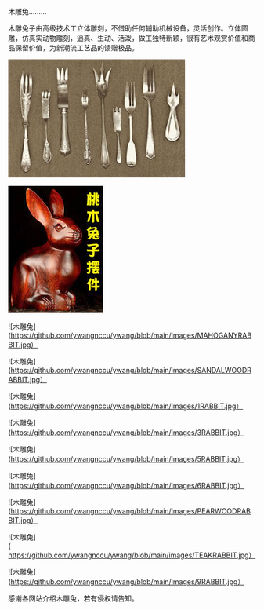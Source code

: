 木雕兔.........


木雕兔子由高级技术工立体雕刻，不借助任何辅助机械设备，灵活创作。立体圆雕，仿真实动物雕刻，逼真、生动、活泼，做工独特新颖，很有艺术观赏价值和商品保留价值，为新潮流工艺品的馈赠极品。


![ NINE STEEL FORKS](https://github.com/ywangnccu/ywang/blob/main/images/9-STEEL-FORKS.jpg)


![木雕兔](https://github.com/ywangnccu/ywang/blob/main/images/MAHOGANYRABBIT.jpg)



![木雕兔](https://github.com/ywangnccu/ywang/blob/main/images/MAHOGANYRABBIT.jpg）



![木雕兔](https://github.com/ywangnccu/ywang/blob/main/images/SANDALWOODRABBIT.jpg）



![木雕兔](https://github.com/ywangnccu/ywang/blob/main/images/1RABBIT.jpg）



![木雕兔](https://github.com/ywangnccu/ywang/blob/main/images/3RABBIT.jpg）



![木雕兔](https://github.com/ywangnccu/ywang/blob/main/images/5RABBIT.jpg）



![木雕兔](https://github.com/ywangnccu/ywang/blob/main/images/6RABBIT.jpg）



![木雕兔](https://github.com/ywangnccu/ywang/blob/main/images/PEARWOODRABBIT.jpg）



![木雕兔](https://github.com/ywangnccu/ywang/blob/main/images/TEAKRABBIT.jpg）



![木雕兔](https://github.com/ywangnccu/ywang/blob/main/images/9RABBIT.jpg）


感谢各网站介绍木雕兔，若有侵权请告知。
